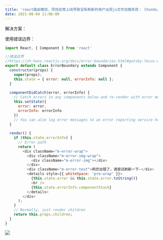 ```yaml
---
title: 'react路由懒加，项目经常上线导致没有刷新的用户出现js文件加载失败： ChunkLoadError: Loading chunk 42 failed.'
date: 2021-08-04 11:06:00
---   
```

解决方案：

使用错误边界：

```javascript
import React, { Component } from 'react'

//错误边界
//https://zh-hans.reactjs.org/docs/error-boundaries.html#gatsby-focus-wrapper
export default class ErrorBoundary extends Component {
  constructor(props) {
    super(props);
    this.state = { error: null, errorInfo: null };
  }
  
  componentDidCatch(error, errorInfo) {
    // Catch errors in any components below and re-render with error message
    this.setState({
      error: error,
      errorInfo: errorInfo
    })
    // You can also log error messages to an error reporting service here
  }
  
  render() {
    if (this.state.errorInfo) {
      // Error path
      return (
        <div className="m-error-wrap">
          <div className="m-error-img-wrap">
            <div className="m-error-img"></div>
          </div>
          <div className="m-error-text">网页出错了，请尝试刷新一下~</div>
          <details style={{ whiteSpace: 'pre-wrap' }}>
            {this.state.error && this.state.error.toString()}
            <br />
            {this.state.errorInfo.componentStack}
          </details>
        </div>
      );
    }
    // Normally, just render children
    return this.props.children;
  }  
}
```

![](https://img-blog.csdnimg.cn/20210804110517412.png?x-oss-processimage/watermark,type_ZmFuZ3poZW5naGVpdGk,shadow_10,text_aHR0cHM6Ly9ibG9nLmNzZG4ubmV0L3h1dG9uZ2Jhbw,size_16,color_FFFFFF,t_70)